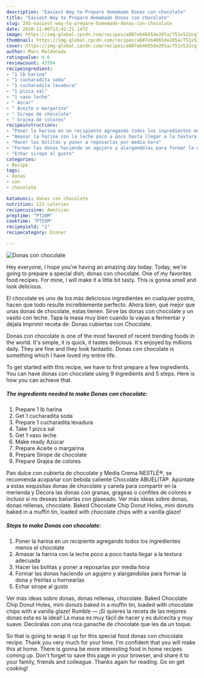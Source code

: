 ```yaml
---
description: "Easiest Way to Prepare Homemade Donas con chocolate"
title: "Easiest Way to Prepare Homemade Donas con chocolate"
slug: 265-easiest-way-to-prepare-homemade-donas-con-chocolate
date: 2020-11-06T13:42:21.147Z
image: https://img-global.cpcdn.com/recipes/a887eb4665de265a/751x532cq70/donas-con-chocolate-foto-principal.jpg
thumbnail: https://img-global.cpcdn.com/recipes/a887eb4665de265a/751x532cq70/donas-con-chocolate-foto-principal.jpg
cover: https://img-global.cpcdn.com/recipes/a887eb4665de265a/751x532cq70/donas-con-chocolate-foto-principal.jpg
author: Marc Maldonado
ratingvalue: 4.6
reviewcount: 43704
recipeingredient:
- "1 lb harina"
- "1 cucharadita soda"
- "1 cucharadita levadura"
- "1 pizca sal"
- "1 vaso leche"
- " Azcar"
- " Aceite o margarina"
- " Sirope de chocolate"
- " Grajea de colores"
recipeinstructions:
- "Poner la harina en un recipiente agregando todos los ingredientes menos el chocolate"
- "Amasar la harina con la leche poco a poco hasta llegar a la textura adecuada"
- "Hacer las bolitas y poner a reposarlas por media hora"
- "Formar las donas haciendo un agujero y alargandolas para formar la dona y freírlas u hornearlas"
- "Echar sirope al gusto"
categories:
- Recipe
tags:
- donas
- con
- chocolate

katakunci: donas con chocolate 
nutrition: 123 calories
recipecuisine: American
preptime: "PT20M"
cooktime: "PT55M"
recipeyield: "1"
recipecategory: Dinner

---
```



![Donas con chocolate](https://img-global.cpcdn.com/recipes/a887eb4665de265a/751x532cq70/donas-con-chocolate-foto-principal.jpg)

Hey everyone, I hope you're having an amazing day today. Today, we're going to prepare a special dish, donas con chocolate. One of my favorites food recipes. For mine, I will make it a little bit tasty. This is gonna smell and look delicious.

El chocolate es uno de los más deliciosos ingredientes en cualquier postre, hacen que todo resulte increíblemente perfecto. Ahora bien, qué mejor que unas donas de chocolate, estas tienen. Sirve las donas con chocolate y un vasito con leche. Tapa la masa muy bien cuando la vayas a fermentar y déjala Imprimir receta de: Donas cubiertas con Chocolate.

Donas con chocolate is one of the most favored of recent trending foods in the world. It's simple, it is quick, it tastes delicious. It's enjoyed by millions daily. They are fine and they look fantastic. Donas con chocolate is something which I have loved my entire life.


To get started with this recipe, we have to first prepare a few ingredients. You can have donas con chocolate using 9 ingredients and 5 steps. Here is how you can achieve that.

<!--inarticleads1-->

##### The ingredients needed to make Donas con chocolate:

1. Prepare 1 lb harina
1. Get 1 cucharadita soda
1. Prepare 1 cucharadita levadura
1. Take 1 pizca sal
1. Get 1 vaso leche
1. Make ready  Azúcar
1. Prepare  Aceite o margarina
1. Prepare  Sirope de chocolate
1. Prepare  Grajea de colores


Pan dulce con cubierta de chocolate y Media Crema NESTLÉ®, se recomienda acopañar con bebida caliente Chocolate ABUELITA®. Apúntate a estas exquisitas donas de chocolate y canela para compartir en la merienda y Decora las donas con granas, grageas o confites de colores e incluso si no deseas bañarlas con glaseado. Ver más ideas sobre donas, donas rellenas, chocolate. Baked Chocolate Chip Donut Holes, mini donuts baked in a muffin tin, loaded with chocolate chips with a vanilla glaze! 

<!--inarticleads2-->

##### Steps to make Donas con chocolate:

1. Poner la harina en un recipiente agregando todos los ingredientes menos el chocolate
1. Amasar la harina con la leche poco a poco hasta llegar a la textura adecuada
1. Hacer las bolitas y poner a reposarlas por media hora
1. Formar las donas haciendo un agujero y alargandolas para formar la dona y freírlas u hornearlas
1. Echar sirope al gusto


Ver más ideas sobre donas, donas rellenas, chocolate. Baked Chocolate Chip Donut Holes, mini donuts baked in a muffin tin, loaded with chocolate chips with a vanilla glaze! Rumble — ¡Si quieres la receta de las mejores donas esta es la ideal! La masa es muy fácil de hacer y es dulcecita y muy suave. Decóralas con una rica ganache de chocolate que les da un toque. 

So that is going to wrap it up for this special food donas con chocolate recipe. Thank you very much for your time. I'm confident that you will make this at home. There is gonna be more interesting food in home recipes coming up. Don't forget to save this page in your browser, and share it to your family, friends and colleague. Thanks again for reading. Go on get cooking!
